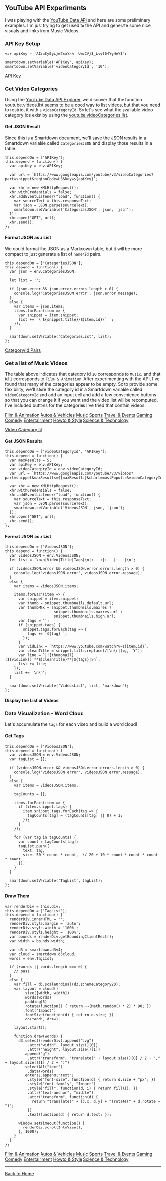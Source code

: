 ## YouTube API Experiments

I was playing with the [YouTube Data API](https://developers.google.com/youtube/v3/) and here are some preliminary examples. I'm just trying to get used to the API and generate some nice visuals and links from Music Videos.

### API Key Setup

```javascript/autoplay/playable
var apiKey = 'AIzaSyBgijm7caYxh--UmpCVj3_Ltq684YgHoYI';

smartdown.setVariable('APIKey', apiKey);
smartdown.setVariable('videoCategoryId', '10');

```

[API Key](:?APIKey)

### Get Video Categories

Using the [YouTube Data API Explorer](https://developers.google.com/apis-explorer/?hl=en_US#p/youtube/v3/), we discover that the function [youtube.videos.list](https://developers.google.com/apis-explorer/?hl=en_US#p/youtube/v3/youtube.videos.list) seems to be a good way to list videos, but that you need to restrict it with a `videoCategoryId`. So let's see what the available video category Ids exist by using the [youtube.videoCategories.list](https://developers.google.com/apis-explorer/?hl=en_US#p/youtube/v3/youtube.videoCategories.list).

#### Get JSON Result

Since this is a Smartdown document, we'll save the JSON results in a Smartdown variable called `CategoriesJSON` and display those results in a table.

```javascript/autoplay/playable
this.dependOn = ['APIKey'];
this.depend = function() {
  var apiKey = env.APIKey;

  var url = `https://www.googleapis.com/youtube/v3/videoCategories?part=snippet&regionCode=US&key=${apiKey}`;

  var xhr = new XMLHttpRequest();
  xhr.withCredentials = false;
  xhr.addEventListener("load", function() {
    var sourceText = this.responseText;
    var json = JSON.parse(sourceText);
    smartdown.setVariable('CategoriesJSON', json, 'json');
  });
  xhr.open("GET", url);
  xhr.send();
};

```

[](:!CategoriesJSON)

#### Format JSON as a List

We could format the JSON as a Markdown table, but it will be more compact to just generate a list of `name/id` pairs.

```javascript/playable/autoplay
this.dependOn = ['CategoriesJSON'];
this.depend = function() {
  var json = env.CategoriesJSON;

  let list = '';

  if (json.error && json.error.errors.length > 0) {
    console.log('CategoriesJSON error', json.error.message);
  }
  else {
    var items = json.items;
    items.forEach(item => {
      var snippet = item.snippet;
      list += `\`${snippet.title}/${item.id}\` `;
    });
  }

  smartdown.setVariable('CategoriesList', list);
};

```

[Category/Id Pairs](:!CategoriesList|markdown)


### Get a list of Music Videos

The table above indicates that category id `10` corresponds to `Music`, and that id `1` corresponds to `Film & Animation`. After experimenting with the API, I've found that many of the categories appear to be empty. So to provide some flexibility, we'll store the category id in a Smartdown variable called `videoCategoryId` and add an input cell and add a few convenience buttons so that you can change it if you want and the video list will be recomputed. I've included buttons for the categories I've tried that contain videos.

[Film & Animation](:=videoCategoryId=1) [Autos & Vehicles](:=videoCategoryId=2) [Music](:=videoCategoryId=10) [Sports](:=videoCategoryId=17) [Travel & Events](:=videoCategoryId=19) [Gaming](:=videoCategoryId=20) [Comedy](:=videoCategoryId=23) [Entertainment](:=videoCategoryId=24) [Howto & Style](:=videoCategoryId=26) [Science & Technology](:=videoCategoryId=28)

[Video Category Id](:?videoCategoryId)


#### Get JSON Results

```javascript/playable/autoplay
this.dependOn = ['videoCategoryId', 'APIKey'];
this.depend = function() {
  var maxResults = 5;
  var apiKey = env.APIKey;
  var videoCategoryId = env.videoCategoryId;
  var url = `https://www.googleapis.com/youtube/v3/videos?part=snippet&maxResults=${maxResults}&chart=mostPopular&videoCategoryId=${videoCategoryId}&key=${apiKey}`;

  var xhr = new XMLHttpRequest();
  xhr.withCredentials = false;
  xhr.addEventListener("load", function() {
    var sourceText = this.responseText;
    var json = JSON.parse(sourceText);
    smartdown.setVariable('VideosJSON', json, 'json');
  });
  xhr.open("GET", url);
  xhr.send();
};
```

[](:!VideosJSON)

#### Format JSON as a List

```javascript/playable/autoplay
this.dependOn = ['VideosJSON'];
this.depend = function() {
  var videosJSON = env.VideosJSON;
  let list = '\n\n|Video|Title|Tags|\n|:---:|:---|:---|\n';

  if (videosJSON.error && videosJSON.error.errors.length > 0) {
    console.log('videosJSON error', videosJSON.error.message);
  }
  else {
    var items = videosJSON.items;

    items.forEach(item => {
      var snippet = item.snippet;
      var thumb = snippet.thumbnails.default.url;
      var thumbMax = snippet.thumbnails.maxres ?
                      snippet.thumbnails.maxres.url :
                      snippet.thumbnails.high.url;
      var tags = '';
      if (snippet.tags) {
        snippet.tags.forEach(tag => {
          tags += `${tag} `;
        });
      }
      var vidLink = `https://www.youtube.com/watch?v=${item.id}`;
      var cleanTitle = snippet.title.replace(/[\n\r|]/g, 'Y');
      var line = `|![thumbnail](${vidLink})|**${cleanTitle}**|${tags}|\n`;
      list += line;
    });
    list += '\n\n';
  }

  smartdown.setVariable('VideosList', list, 'markdown');
};
```

#### Display the List of Videos

[](:!VideosList|markdown)


### Data Visualization - Word Cloud

Let's accumulate the `tags` for each video and build a word cloud!

#### Get Tags

```javascript/playable/autoplay
this.dependOn = ['VideosJSON'];
this.depend = function() {
  var videosJSON = env.VideosJSON;
  var tagList = [];

  if (videosJSON.error && videosJSON.error.errors.length > 0) {
    console.log('videosJSON error', videosJSON.error.message);
  }
  else {
    var items = videosJSON.items;

    tagCounts = {};

    items.forEach(item => {
      if (item.snippet.tags) {
        item.snippet.tags.forEach(tag => {
          tagCounts[tag] = (tagCounts[tag] || 0) + 1;
        });
      }
    });

    for (var tag in tagCounts) {
      var count = tagCounts[tag];
      tagList.push({
        text: tag,
        size: 50 * count * count,  // 20 + 10 * count * count * count * count
      });
    }
  }

  smartdown.setVariable('TagList', tagList);
};

```

[](:!TagList|json)


#### Draw Them

```d3/playable/autoplay
var renderDiv = this.div;
this.dependOn = ['TagList'];
this.depend = function() {
  renderDiv.innerHTML = '';
  renderDiv.style.margin = 'auto';
  renderDiv.style.width = '100%';
  renderDiv.style.height = '100%';
  var bounds = renderDiv.getBoundingClientRect();
  var width = bounds.width;

  var d3 = smartdown.d3v4;
  var cloud = smartdown.d3cloud;
  words = env.TagList;

  if (!words || words.length === 0) {
    // pass
  }
  else {
    var fill = d3.scaleOrdinal(d3.schemeCategory20);
    var layout = cloud()
        .size([width, width])
        .words(words)
        .padding(5)
        .rotate(function() { return ~~(Math.random() * 2) * 90; })
        .font("Impact")
        .fontSize(function(d) { return d.size; })
        .on("end", draw);

    layout.start();

    function draw(words) {
      d3.select(renderDiv).append("svg")
          .attr("width", layout.size()[0])
          .attr("height", layout.size()[1])
        .append("g")
          .attr("transform", "translate(" + layout.size()[0] / 2 + "," + layout.size()[1] / 2 + ")")
        .selectAll("text")
          .data(words)
        .enter().append("text")
          .style("font-size", function(d) { return d.size + "px"; })
          .style("font-family", "Impact")
          .style("fill", function(d, i) { return fill(i); })
          .attr("text-anchor", "middle")
          .attr("transform", function(d) {
            return "translate(" + [d.x, d.y] + ")rotate(" + d.rotate + ")";
          })
          .text(function(d) { return d.text; });

      window.setTimeout(function() {
        renderDiv.scrollIntoView();
      }, 1000);
    }
  }
};

```


[Film & Animation](:=videoCategoryId=1) [Autos & Vehicles](:=videoCategoryId=2) [Music](:=videoCategoryId=10) [Sports](:=videoCategoryId=17) [Travel & Events](:=videoCategoryId=19) [Gaming](:=videoCategoryId=20) [Comedy](:=videoCategoryId=23) [Entertainment](:=videoCategoryId=24) [Howto & Style](:=videoCategoryId=26) [Science & Technology](:=videoCategoryId=28)


---

[Back to Home](:@Home)


